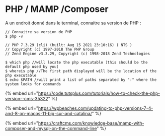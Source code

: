# PHP / MAMP /Composer

A un endroit donné dans le terminal, connaitre sa version de PHP :

```
// Connaitre sa version de PHP
$ php -v

// PHP 7.3.29 (cli) (built: Aug 15 2021 23:10:16) ( NTS )
// Copyright (c) 1997-2018 The PHP Group
// Zend Engine v3.3.29, Copyright (c) 1998-2018 Zend Technologies

$ which php //will locate the php executable (this should be the default php used by you)
$ whereis php //The first path displayed will be the location of the php executable
$ echo $PATH //will print a list of paths separated by ":" where the system looks for commands
```

{% embed url="https://code.tutsplus.com/tutorials/how-to-check-the-php-version--cms-35322" %}

{% embed url="https://wpbeaches.com/updating-to-php-versions-7-4-and-8-on-macos-11-big-sur-and-catalina/" %}

{% embed url="https://craftcms.com/knowledge-base/mamp-with-composer-and-mysql-on-the-command-line" %}
